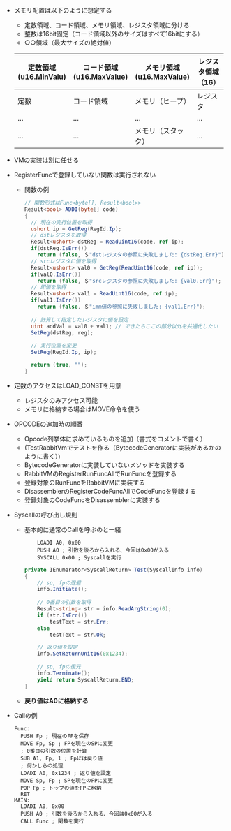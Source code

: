 * メモリ配置は以下のように想定する

  * 定数領域、コード領域、メモリ領域、レジスタ領域に分ける
  * 整数は16bit固定（コード領域以外のサイズはすべて16bitにする）
  * ○○領域（最大サイズの絶対値）

  | 定数領域(u16.MinValu) | コード領域(u16.MaxValue) | メモリ領域(u16.MaxValue) | レジスタ領域（16） |
  | --------------------- | ------------------------ | ------------------------ | ------------------ |
  | 定数                  | コード領域               | メモリ（ヒープ）         | レジスタ           |
  | ...                   | ...                      | ...                      | ...                |
  | ...                   | ...                      | メモリ（スタック）       | ...                |
  
* VMの実装は別に任せる

* RegisterFuncで登録していない関数は実行されない

  * 関数の例

    ```c#
    // 関数形式はFunc<byte[], Result<bool>>
    Result<bool> ADDI(byte[] code)
    {
      // 現在の実行位置を取得
      ushort ip = GetReg(RegId.Ip);
      // dstレジスタを取得
      Result<ushort> dstReg = ReadUint16(code, ref ip);
      if(dstReg.IsErr())
        return (false, ＄"dstレジスタの参照に失敗しました: {dstReg.Err}");
      // srcレジスタに値を取得
      Result<ushort> val0 = GetReg(ReadUint16(code, ref ip));
      if(val0.IsErr())
        return (false, ＄"srcレジスタの参照に失敗しました: {val0.Err}");
      // 即値を取得
      Result<ushort> val1 = ReadUint16(code, ref ip);
      if(val1.IsErr())
        return (false, ＄"imm値の参照に失敗しました: {val1.Err}");
      
      // 計算して指定したレジスタに値を設定
      uint addVal = val0 + val1; // できたらここの部分以外を共通化したい
      SetReg(dstReg, reg);
      
      // 実行位置を変更
      SetReg(RegId.Ip, ip);
    
      return (true, "");
    }
    ```

* 定数のアクセスはLOAD_CONSTを用意

  * レジスタのみアクセス可能
  * メモリに格納する場合はMOVE命令を使う
  
* OPCODEの追加時の順番

  * Opcode列挙体に求めているものを追加（書式をコメントで書く）
  * (TestRabbitVmでテストを作る（BytecodeGeneratorに実装があるかのように書く）)
  * BytecodeGeneratorに実装していないメソッドを実装する
  * RabbitVMのRegisterRunFuncAllでRunFuncを登録する
  * 登録対象のRunFuncをRabbitVMに実装する
  * DisassemblerのRegisterCodeFuncAllでCodeFuncを登録する
  * 登録対象のCodeFuncをDisassemblerに実装する

* Syscallの呼び出し規則

  * 基本的に通常のCallを呼ぶのと一緒

    ```assembly
    	LOADI A0, 0x00
    	PUSH A0 ; 引数を後ろから入れる、今回は0x00が入る
    	SYSCALL 0x00 ; Syscallを実行
    ```

    ```csharp
    private IEnumerator<SyscallReturn> Test(SyscallInfo info)
    {
        // sp, fpの退避
        info.Initiate();
        
        // 0番目の引数を取得
        Result<string> str = info.ReadArgString(0);
        if (str.IsErr())
            testText = str.Err;
        else
            testText = str.Ok;
    
        // 返り値を設定
        info.SetReturnUnit16(0x1234);
        
        // sp, fpの復元
        info.Terminate();
        yield return SyscallReturn.END;
    }
    ```
    
  * **戻り値はA0に格納する**
  
* Callの例

  ```assembly
  Func:
  	PUSH Fp ; 現在のFPを保存
  	MOVE Fp, Sp ; FPを現在のSPに変更
  	; 0番目の引数の位置を計算
  	SUB A1, Fp, 1 ; Fpには戻り値
  	; 何かしらの処理
  	LOADI A0, 0x1234 ; 返り値を設定
  	MOVE Sp, Fp ; SPを現在のFPに変更
  	POP Fp ; トップの値をFPに格納
  	RET
  MAIN:
  	LOADI A0, 0x00
  	PUSH A0 ; 引数を後ろから入れる、今回は0x00が入る
  	CALL Func ; 関数を実行
  ```

  

